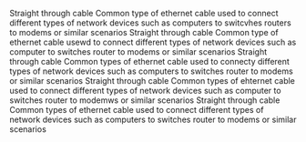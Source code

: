 Straight through cable
Common type of ethernet cable used to connect different types of network devices such as computers to switcvhes routers to modems or similar scenarios
Straight through cable
Common type of ethernet cable usewd to connect different types of network devices such as computer to switches router to modems or similar scenarios
Straight through cable
Common types of ethernet cable used to connecty different types of network devices such as computers to switches router to modems or similar scenarios
Straight through cable
Common types of ehternet cable used to connect different types of network devices such as computer to switches router to modemws or similar scenarios
Straight through cable
Common types of ethernet cable used to connect different types of network devices such as computers to switches router to modems or similar scenarios
